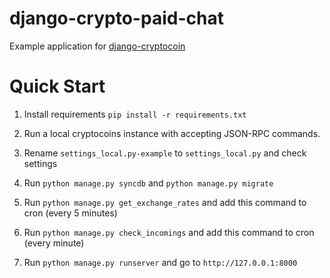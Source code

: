django-crypto-paid-chat
=======================

Example application for [django-cryptocoin]

Quick Start
===========

1. Install requirements `pip install -r requirements.txt`

2. Run a local cryptocoins instance with accepting JSON-RPC commands.

3. Rename `settings_local.py-example` to `settings_local.py` and check settings

4. Run `python manage.py syncdb` and `python manage.py migrate`

5. Run `python manage.py get_exchange_rates` and add this command to cron (every 5 minutes)

6. Run `python manage.py check_incomings` and add this command to cron (every minute)

7. Run `python manage.py runserver` and go to `http://127.0.0.1:8000`



[django-cryptocoin]:https://github.com/quantum13/django-cryptocoin